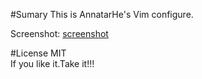 #Sumary
This is AnnatarHe's Vim configure.

Screenshot:
[screenshot](images/gvim.png)

#License
MIT   
If you like it.Take it!!!
